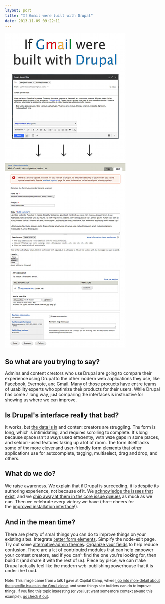 ```yaml
---
layout: post
title: "If Gmail were built with Drupal"
date: 2013-11-09 09:22:11
---
```


![A comparison of the Gmail interface with similar fields in Drupal's interface][1]

 [1]: /assets/images/if-gmail-were-built-with-drupal_sml.jpg

## So what are you trying to say?

<p class="p1">
  Admins and content creators who use Drupal are going to compare their experience using Drupal to the other modern web applications they use, like Facebook, Evernote, and Gmail. Many of those products have entire teams of usability experts who optimize their products for their users. While Drupal has come a long way, just comparing the interfaces is instructive for showing us where we can improve.
</p>

## Is Drupal's interface really that bad?

<p class="p1">
  It works, but <a href="http://youtu.be/AfRDvVvkCbY?t=4m49s"><span class="s1">the data is in</span></a> and content creators are struggling. The form is long, which is intimidating, and requires scrolling to complete. It's long because space isn't always used efficiently, with wide gaps in some places, and seldom-used features taking up a lot of room. The form itself lacks some of the more clever and user-friendly form elements that other applications use for autocomplete, tagging, multiselect, drag and drop, and others.
</p>

## What do we do?

<p class="p1">
  We raise awareness. We explain that if Drupal is succeeding, it is despite its authoring experience, not because of it. We <a href="http://bojhan.nl/author-ux-known-problems"><span class="s1">acknowledge the issues that exist</span></a>, and we <a href="https://drupal.org/project/issues/search/drupal?issue_tags=usability"><span class="s1">chip away at them in the core issue queues</span></a> as much as we can. Then we celebrate every victory we have (three cheers for the <a href="http://www.youtube.com/watch?v=mpNfenVOhtA"><span class="s1">improved installation interface</span></a>!).
</p>

## And in the mean time?

<p class="p1">
  There are plenty of small things you can do to improve things on your existing sites. Integrate <a href="http://bryanbraun.com/2013/08/31/8-ways-to-take-the-pain-out-of-drupals-admin-forms"><span class="s1">better form elements</span></a>. Simplify the node-edit page. Try out some <a href="https://getlevelten.com/blog/kyle-taylor/current-state-drupal-admin-themes"><span class="s1">alternative admin themes</span></a>. <a href="http://bryanbraun.com/2013/06/17/manage-fields-wisely"><span class="s1">Organize your fields</span></a> to help reduce confusion. There are a lot of contributed modules that can help <span class="s1">empower your content creators</span>, and if you can't find the one you're looking for, then build it (and share it with the rest of us). Piece by piece, we can make Drupal actually feel like the modern web-publishing powerhouse that it is under the hood.
</p>

<p class="p1">
  <small>Note: This image came from a talk I gave at Capital Camp, where <a href="http://youtu.be/772kNhu_Ll4?t=4m10s"><span class="s1">I go into more detail about the specific issues in the Gmail clone</span></a>, and some things site builders can do to improve things. If you find this topic interesting (or you just want some more context around this example), <a href="http://www.youtube.com/watch?v=772kNhu_Ll4"><span class="s1">go check it out</span></a>.</small>
</p>